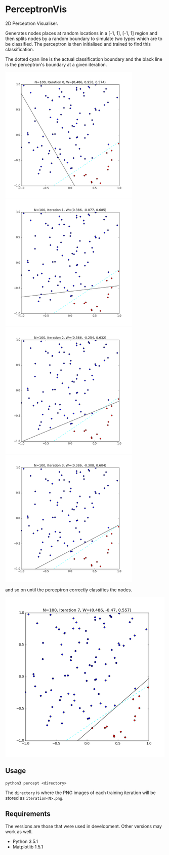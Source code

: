 # PerceptronVis

2D Perceptron Visualiser.

Generates nodes places at random locations in a [-1, 1], [-1, 1] region and then splits nodes by a random boundary to simulate two types which are to be classified. The perceptron is then initialised and trained to find this classification.

The dotted cyan line is the actual classification boundary and the black line is the perceptron's boundary at a given iteration.

<img src="/plots/iteration0.png" width="400" height="400" />
<img src="/plots/iteration1.png" width="400" height="400" />
<img src="/plots/iteration2.png" width="400" height="400" />
<img src="/plots/iteration3.png" width="400" height="400" />

and so on until the perceptron correctly classifies the nodes.

<img src="/plots/iteration7.png" />

## Usage
    python3 percept <directory>

The `directory` is where the PNG images of each training iteration will be stored as `iteration<N>.png`.


## Requirements
The versions are those that were used in development. Other versions may work as well.

+ Python 3.5.1
+ Matplotlib 1.5.1
